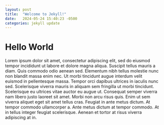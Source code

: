 ```yaml
---
layout: post
title:  "Welcome to Jekyll!"
date:   2024-05-24 15:40:23 -0500
categories: jekyll update
---
```


# Hello World
Lorem ipsum dolor sit amet, consectetur adipiscing elit, sed do eiusmod tempor incididunt ut labore et dolore magna aliqua. Suscipit tellus mauris a diam. Quis commodo odio aenean sed. Elementum nibh tellus molestie
nunc non blandit massa enim nec. Ut morbi tincidunt augue interdum velit euismod in pellentesque massa. Tempor orci dapibus ultrices in iaculis nunc sed. Scelerisque viverra mauris in aliquam sem fringilla ut morbi
tincidunt. Scelerisque eu ultrices vitae auctor eu augue ut. Consequat semper viverra nam libero justo laoreet sit amet. Morbi non arcu risus quis. Enim ut sem viverra aliquet eget sit amet tellus cras. Feugiat in
ante metus dictum. At tempor commodo ullamcorper a. Ante metus dictum at tempor commodo. At in tellus integer feugiat scelerisque. Aenean et tortor at risus viverra adipiscing at in.   
